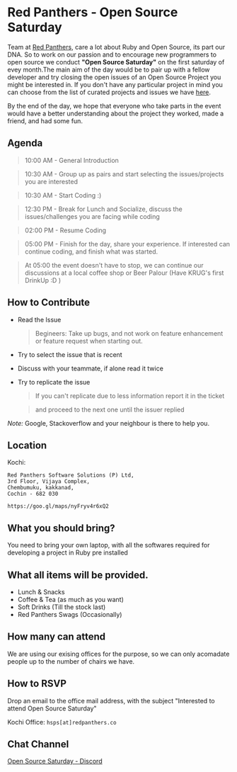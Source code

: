 # Red Panthers - Open Source Saturday

Team at [Red Panthers](https://redpanthers.co), care a lot about Ruby and Open Source, its part our DNA. So to work on our passion and to encourage new programmers to open source we conduct **"Open Source Saturday"** on the first saturday of evey month.The main aim of the day would be to pair up with a fellow developer and try closing the open issues of an Open Source Project you might be interested in. If you don't have any particular project in mind you can choose from the list of curated projects and issues we have [here](https://github.com/redpanthers/open-source-saturday/blob/master/projects.md).

By the end of the day, we hope that everyone who take parts in the event would have a better understanding about the project they worked, made a friend, and had some fun.

Agenda
------

> 10:00 AM - General Introduction

> 10:30 AM - Group up as pairs and start selecting the issues/projects you are interested

> 10:30 AM - Start Coding :)

> 12:30 PM - Break for Lunch and Socialize, discuss the issues/challenges you are facing while coding

> 02:00 PM - Resume Coding

> 05:00 PM - Finish for the day, share your experience. If interested can continue coding, and finish what was started.

> At 05:00 the event doesn't have to stop, we can continue our discussions at a local coffee shop or Beer Palour (Have KRUG's first DrinkUp :D )

How to Contribute
-----------------

* Read the Issue

  > Begineers: Take up bugs, and not work on feature enhancement or feature request when starting out.

* Try to select the issue that is recent

* Discuss with your teammate, if alone read it twice

* Try to replicate the issue

  > If you can't replicate due to less information report it in the ticket

  > and proceed to the next one until the issuer replied


*Note:* Google, Stackoverflow and your neighbour is there to help you. 


Location
---------

Kochi:

```
Red Panthers Software Solutions (P) Ltd,
3rd Floor, Vijaya Complex,
Chembumuku, kakkanad,
Cochin - 682 030

https://goo.gl/maps/nyFryv4r6xQ2
```

What you should bring?
----------------------

You need to bring your own laptop, with all the softwares required for developing a project in Ruby pre installed

What all items will be provided.
-----------------------------

* Lunch & Snacks
* Coffee & Tea (as much as you want)
* Soft Drinks (Till the stock last)
* Red Panthers Swags (Occasionally)

How many can attend
-------------------

We are using our exising offices for the purpose, so we can only acomadate people 
up to the number of chairs we have.

How to RSVP
-----------

Drop an email to the office mail address, with the subject "Interested to attend Open Source Saturday"

Kochi Office: `hsps[at]redpanthers.co`

Chat Channel
------------

[Open Source Saturday - Discord ](https://discord.me/opensource-saturday)
